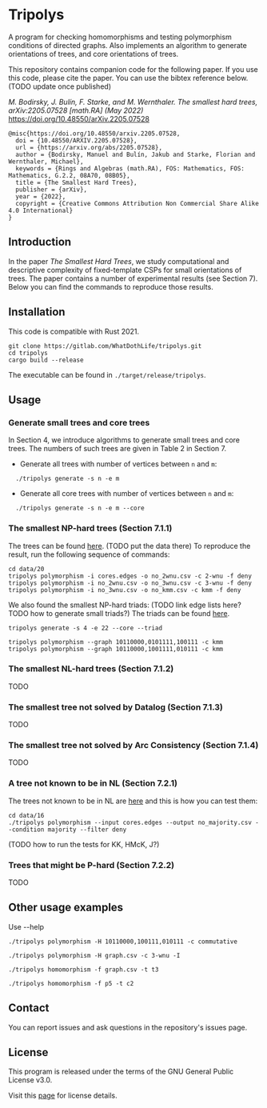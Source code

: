 Tripolys
====================================

A program for checking homomorphisms and testing polymorphism conditions of directed graphs. Also implements an algorithm to generate orientations of trees, and core orientations of trees. 

This repository contains companion code for the following paper. If you use this code, please cite the paper. You can use the bibtex reference below. (TODO update once published)

_M. Bodirsky, J. Bulín, F. Starke, and M. Wernthaler. The smallest hard trees, arXiv:2205.07528 [math.RA] (May 2022)_
https://doi.org/10.48550/arXiv.2205.07528
 
```
@misc{https://doi.org/10.48550/arxiv.2205.07528,
  doi = {10.48550/ARXIV.2205.07528},  
  url = {https://arxiv.org/abs/2205.07528},  
  author = {Bodirsky, Manuel and Bulín, Jakub and Starke, Florian and Wernthaler, Michael},  
  keywords = {Rings and Algebras (math.RA), FOS: Mathematics, FOS: Mathematics, G.2.2, 08A70, 08B05},  
  title = {The Smallest Hard Trees},  
  publisher = {arXiv},  
  year = {2022},  
  copyright = {Creative Commons Attribution Non Commercial Share Alike 4.0 International}
}
```

Introduction
-----------------
In the paper *The Smallest Hard Trees*, we study computational and descriptive complexity of fixed-template CSPs for small orientations of trees. The paper contains a number of experimental results (see Section 7). Below you can find the commands to reproduce those results.

Installation
-----------------
This code is compatible with Rust 2021.

```
git clone https://gitlab.com/WhatDothLife/tripolys.git
cd tripolys
cargo build --release
```
The executable can be found in `./target/release/tripolys`.

<!--
Data
-----------------
-->
<!-- The slurm-scripts to reproduce the main experiments are in the subfolders under -->
<!-- "scripts". You may need to modify the path to the data folder via the -->
<!-- argument `data_path`. -->


Usage
-----------------


### Generate small trees and core trees

In Section 4, we introduce algorithms to generate small trees and core trees. The numbers of such trees are given in Table 2 in Section 7.

- Generate all trees with number of vertices between `n` and `m`:
```
  ./tripolys generate -s n -e m
```

- Generate all core trees with number of vertices between `n` and `m`:
  
```
  ./tripolys generate -s n -e m --core
```

### The smallest NP-hard trees (Section 7.1.1) 

The trees can be found [here](file:data/20/no_kmm.csv ). (TODO put the data there)
To reproduce the result, run the following sequence of commands:

```
cd data/20
tripolys polymorphism -i cores.edges -o no_2wnu.csv -c 2-wnu -f deny
tripolys polymorphism -i no_2wnu.csv -o no_3wnu.csv -c 3-wnu -f deny
tripolys polymorphism -i no_3wnu.csv -o no_kmm.csv -c kmm -f deny
```

We also found the smallest NP-hard triads: (TODO link edge lists here? TODO how to generate small triads?)
The triads can be found [here](file:data/20/triads/no_kmm.csv ).

```
tripolys generate -s 4 -e 22 --core --triad
```

```
tripolys polymorphism --graph 10110000,0101111,100111 -c kmm
tripolys polymorphism --graph 10110000,1001111,010111 -c kmm
```


### The smallest NL-hard trees (Section 7.1.2)

TODO

### The smallest tree not solved by Datalog (Section 7.1.3)

TODO

### The smallest tree not solved by Arc Consistency (Section 7.1.4)

TODO

### A tree not known to be in NL (Section 7.2.1)

The trees not known to be in NL are [here](https://gitlab.com/WhatDothLife/tripolys_data/-/blob/master/16/no_majority.csv) and this is how you can test them:

```
cd data/16
./tripolys polymorphism --input cores.edges --output no_majority.csv --condition majority --filter deny
```
(TODO how to run the tests for KK, HMcK, J?)

### Trees that might be P-hard (Section 7.2.2)  

TODO

Other usage examples
-----------------
Use --help

```
./tripolys polymorphism -H 10110000,100111,010111 -c commutative
```
```
./tripolys polymorphism -H graph.csv -c 3-wnu -I
```
```
./tripolys homomorphism -f graph.csv -t t3
```
```
./tripolys homomorphism -f p5 -t c2
```

Contact
-----------------
You can report issues and ask questions in the repository's issues page. 

License
-----------------
This program is released under the terms of the GNU General Public License v3.0.

Visit this [page](http://gnugpl.org/) for license details.


<!-- Acknowledgements -->
<!-- -------------------------- -->
<!-- The work was supported by the Center for Information Services and High -->
<!-- Performance Computing [Zentrum für Informationsdienste und Hochleistungsrechnen -->
<!-- (ZIH)] at TU Dresden which provided its facilities for high throughput -->
<!-- calculations. -->

